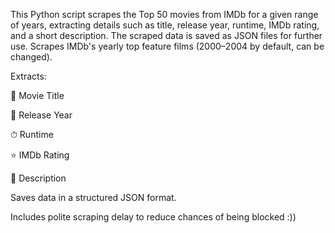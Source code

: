This Python script scrapes the Top 50 movies from IMDb for a given range of years, extracting details such as title, release year, runtime, IMDb rating, and a short description. The scraped data is saved as JSON files for further use.
Scrapes IMDb's yearly top feature films (2000–2004 by default, can be changed).

Extracts:

🎯 Movie Title

📅 Release Year

⏱ Runtime

⭐ IMDb Rating

📝 Description

Saves data in a structured JSON format.

Includes polite scraping delay to reduce chances of being blocked :))
